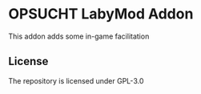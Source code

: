 # OPSUCHT LabyMod Addon

This addon adds some in-game facilitation

## License

The repository is licensed under GPL-3.0
